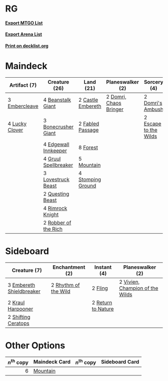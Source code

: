 # RG

#### [Export MTGO List](../collection/RG/RG.txt)
#### [Export Arena List](../collection/RG/RG_arena.txt)
#### [Print on decklist.org](http://decklist.org/?deckmain=4%09Beanstalk%20Giant%0A3%09Bonecrusher%20Giant%0A2%09Castle%20Embereth%0A2%09Domri's%20Ambush%0A2%09Domri,%20Chaos%20Bringer%0A4%09Edgewall%20Innkeeper%0A3%09Embercleave%0A2%09Escape%20to%20the%20Wilds%0A2%09Fabled%20Passage%0A8%09Forest%0A4%09Gruul%20Spellbreaker%0A3%09Lovestruck%20Beast%0A4%09Lucky%20Clover%0A5%09Mountain%0A2%09Questing%20Beast%0A4%09Rimrock%20Knight%0A2%09Robber%20of%20the%20Rich%0A4%09Stomping%20Ground&deckside=3%09Embereth%20Shieldbreaker%0A2%09Fling%0A2%09Kraul%20Harpooner%0A2%09Return%20to%20Nature%0A2%09Rhythm%20of%20the%20Wild%0A2%09Shifting%20Ceratops%0A2%09Vivien,%20Champion%20of%20the%20Wilds)
# Maindeck

|                                      Artifact (7)                                       |                                         Creature (26)                                         |                                         Land (21)                                          |                                        Planeswalker (2)                                         |                                          Sorcery (4)                                           |
|-----------------------------------------------------------------------------------------|-----------------------------------------------------------------------------------------------|--------------------------------------------------------------------------------------------|-------------------------------------------------------------------------------------------------|------------------------------------------------------------------------------------------------|
|3 [Embercleave](http://gatherer.wizards.com/Pages/Card/Details.aspx?multiverseid=473082) |4 [Beanstalk Giant](http://gatherer.wizards.com/Pages/Card/Details.aspx?multiverseid=473111)   |2 [Castle Embereth](http://gatherer.wizards.com/Pages/Card/Details.aspx?multiverseid=473201)|2 [Domri, Chaos Bringer](http://gatherer.wizards.com/Pages/Card/Details.aspx?multiverseid=460128)|2 [Domri's Ambush](http://gatherer.wizards.com/Pages/Card/Details.aspx?multiverseid=461119)     |
|4 [Lucky Clover](http://gatherer.wizards.com/Pages/Card/Details.aspx?multiverseid=473188)|3 [Bonecrusher Giant](http://gatherer.wizards.com/Pages/Card/Details.aspx?multiverseid=473077) |2 [Fabled Passage](http://gatherer.wizards.com/Pages/Card/Details.aspx?multiverseid=473206) |                                                                                                 |2 [Escape to the Wilds](http://gatherer.wizards.com/Pages/Card/Details.aspx?multiverseid=473151)|
|                                                                                         |4 [Edgewall Innkeeper](http://gatherer.wizards.com/Pages/Card/Details.aspx?multiverseid=473113)|8 [Forest](http://gatherer.wizards.com/Pages/Card/Details.aspx?multiverseid=439860)         |                                                                                                 |                                                                                                |
|                                                                                         |4 [Gruul Spellbreaker](http://gatherer.wizards.com/Pages/Card/Details.aspx?multiverseid=457323)|5 [Mountain](http://gatherer.wizards.com/Pages/Card/Details.aspx?multiverseid=439859)       |                                                                                                 |                                                                                                |
|                                                                                         |3 [Lovestruck Beast](http://gatherer.wizards.com/Pages/Card/Details.aspx?multiverseid=473127)  |4 [Stomping Ground](http://gatherer.wizards.com/Pages/Card/Details.aspx?multiverseid=405110)|                                                                                                 |                                                                                                |
|                                                                                         |2 [Questing Beast](http://gatherer.wizards.com/Pages/Card/Details.aspx?multiverseid=473133)    |                                                                                            |                                                                                                 |                                                                                                |
|                                                                                         |4 [Rimrock Knight](http://gatherer.wizards.com/Pages/Card/Details.aspx?multiverseid=473099)    |                                                                                            |                                                                                                 |                                                                                                |
|                                                                                         |2 [Robber of the Rich](http://gatherer.wizards.com/Pages/Card/Details.aspx?multiverseid=473100)|                                                                                            |                                                                                                 |                                                                                                |


# Sideboard

|                                           Creature (7)                                            |                                        Enchantment (2)                                        |                                         Instant (4)                                         |                                             Planeswalker (2)                                             |
|---------------------------------------------------------------------------------------------------|-----------------------------------------------------------------------------------------------|---------------------------------------------------------------------------------------------|----------------------------------------------------------------------------------------------------------|
|3 [Embereth Shieldbreaker](http://gatherer.wizards.com/Pages/Card/Details.aspx?multiverseid=473084)|2 [Rhythm of the Wild](http://gatherer.wizards.com/Pages/Card/Details.aspx?multiverseid=457345)|2 [Fling](http://gatherer.wizards.com/Pages/Card/Details.aspx?multiverseid=426834)           |2 [Vivien, Champion of the Wilds](http://gatherer.wizards.com/Pages/Card/Details.aspx?multiverseid=461107)|
|2 [Kraul Harpooner](http://gatherer.wizards.com/Pages/Card/Details.aspx?multiverseid=452886)       |                                                                                               |2 [Return to Nature](http://gatherer.wizards.com/Pages/Card/Details.aspx?multiverseid=461102)|                                                                                                          |
|2 [Shifting Ceratops](http://gatherer.wizards.com/Pages/Card/Details.aspx?multiverseid=466948)     |                                                                                               |                                                                                             |                                                                                                          |


# Other Options

|*n*<sup>th</sup> copy|                                   Maindeck Card                                   |*n*<sup>th</sup> copy|Sideboard Card|
|--------------------:|-----------------------------------------------------------------------------------|---------------------|--------------|
|                    6|[Mountain](http://gatherer.wizards.com/Pages/Card/Details.aspx?multiverseid=439859)|                     |              |

